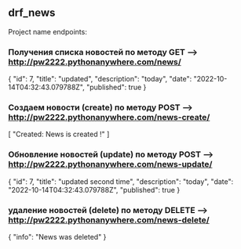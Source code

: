 ## drf_news
Project name endpoints:

###  Получения списка новостей по методу GET --> http://pw2222.pythonanywhere.com/news/

 {
        "id": 7,
        "title": "updated",
        "description": "today",
        "date": "2022-10-14T04:32:43.079788Z",
        "published": true
    }

###  Создаем новости (create) по методу POST --> http://pw2222.pythonanywhere.com/news-create/

[
    "Created: News is created !"
]

###  Обновление новостей (update) по методу POST --> http://pw2222.pythonanywhere.com/news-update/
{
    "id": 7,
    "title": "updated second time",
    "description": "today",
    "date": "2022-10-14T04:32:43.079788Z",
    "published": true
}
###  удаление новостей (delete) по методу DELETE --> http://pw2222.pythonanywhere.com/news-delete/

{
    "info": "News was deleted"
}
